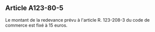 Article A123-80-5
----
Le montant de la redevance prévu à l'article R. 123-208-3 du code de commerce
est fixé à 15 euros.
